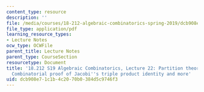 ```yaml
---
content_type: resource
description: ''
file: /media/courses/18-212-algebraic-combinatorics-spring-2019/dcb908e71c1b4c2070b0384d5c9746f3_MIT18_212S19_lec22.pdf
file_type: application/pdf
learning_resource_types:
- Lecture Notes
ocw_type: OCWFile
parent_title: Lecture Notes
parent_type: CourseSection
resourcetype: Document
title: '18.212 S19 Algebraic Combinatorics, Lecture 22: Partition theory (cont.).
  Combinatorial proof of Jacobi''s triple product identity and more'
uid: dcb908e7-1c1b-4c20-70b0-384d5c9746f3
---
```


